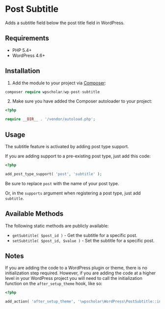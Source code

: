 # Post Subtitle

Adds a subtitle field below the post title field in WordPress.

## Requirements

- PHP 5.4+
- WordPress 4.6+

## Installation

1. Add the module to your project via [Composer](https://getcomposer.org/):

```php
composer require wpscholar/wp-post-subtitle
```

2. Make sure you have added the Composer autoloader to your project:

```php
<?php

require __DIR__ . '/vendor/autoload.php';
```

## Usage

The subtitle feature is activated by adding post type support.

If you are adding support to a pre-existing post type, just add this code:

```php
<?php

add_post_type_support( 'post', 'subtitle' );
```

Be sure to replace `post` with the name of your post type.

Or, in the `supports` argument when registering a post type, just add `subtitle`.

## Available Methods

The following static methods are publicly available:

- `getSubtitle( $post_id )` - Get the subtitle for a specific post.
- `setSubtitle( $post_id, $value )` - Set the subtitle for a specific post. 

## Notes

If you are adding the code to a WordPress plugin or theme, there is no initialization step required. However, if you are adding the code at a higher level in your WordPress project you will need to call the initialization function on the `after_setup_theme` hook, like so:

```php
<?php

add_action( 'after_setup_theme', '\wpscholar\WordPress\PostSubtitle::initialize' );
```
